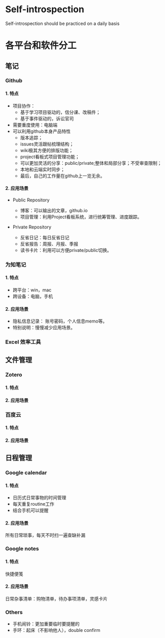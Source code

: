 # Self-introspection
Self-introspection should be practiced on a daily basis

# 各平台和软件分工
## 笔记
### Github
#### 1. 特点
- 项目协作：
  - 基于学习项目驱动的，信分课、改稿件；
  - 基于事件驱动的，诉讼官司
- 需要重度使用：电脑端
- 可以利用github本身产品特性
  - 版本追踪；
  - issues灵活跟帖梳理结构；
  - wiki极其方便的排版功能；
  - project看板式项目管理功能；
  - 可以更加灵活的分享：public/private;整体和局部分享；不受审查限制；
  - 本地和云端实时同步；
  - 最后，自己的工作量在github上一览无余。
  
#### 2. 应用场景  
- Public Repository
  - 博客：可以输出的文章，github.io
  - 项目管理：利用Project看板系统，进行统筹管理、进度跟踪。
  
- Private Repository
  - 反省日记：每日反省日记
  - 反省报告：周报、月报、季报
  - 读书卡片：利用可以方便private/public切换。
  
### 为知笔记

#### 1. 特点
- 跨平台：win，mac
- 跨设备：电脑，手机

#### 2. 应用场景 
- 隐私信息记录： 账号密码，个人信息memo等。
- 特别说明：慢慢减少应用场景。

### Excel 效率工具

## 文件管理

### Zotero

#### 1. 特点
#### 2. 应用场景 

### 百度云

#### 1. 特点
#### 2. 应用场景 

## 日程管理
### Google calendar

#### 1. 特点
- 日历式日常事物的时间管理
- 每天重复routine工作
- 结合手机可以提醒
#### 2. 应用场景 
所有日常琐事，每天不时扫一遍查缺补漏

### Google notes
#### 1. 特点
快捷便笺

#### 2. 应用场景 
日常杂事清单：购物清单，待办事项清单，灵感卡片

### Others
- 手机闹铃：更加重要临时要提醒的
- 手环：起床（不影响他人），double confirm

